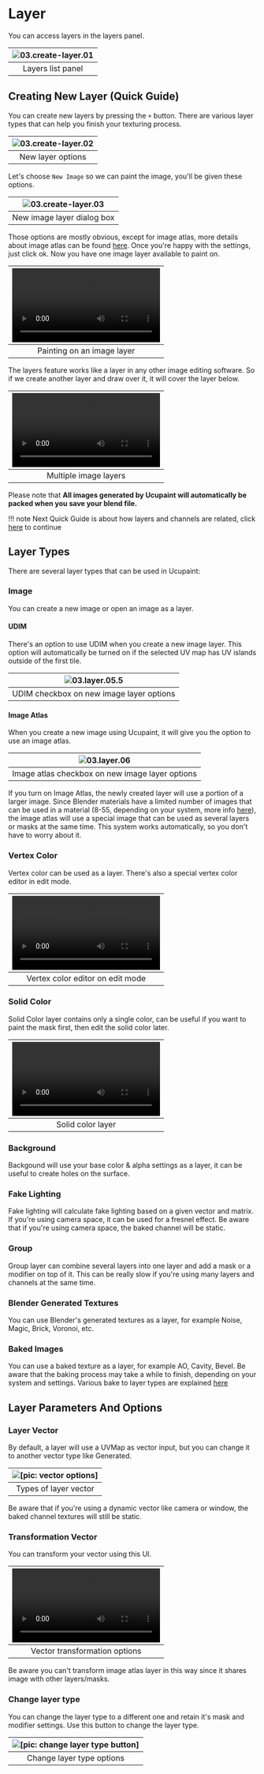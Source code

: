 # Layer

You can access layers in the layers panel.

|![03.create-layer.01](./source/03.create-layer.01_1.png)|
|:--:|
|Layers list panel| {align=center}

## Creating New Layer (Quick Guide)

You can create new layers by pressing the `+` button. There are various layer types that can help you finish your texturing process.

|![03.create-layer.02](./source/03.create-layer.02_1.png)|
|:--:|
|New layer options| {align=center}

Let's choose `New Image` so we can paint the image, you'll be given these options.

|![03.create-layer.03](./source/03.create-layer.03.png)|
|:--:|
|New image layer dialog box| {align=center}


Those options are mostly obvious, except for image atlas, more details about image atlas can be found [here](#image-atlas).
Once you're happy with the settings, just click ok. Now you have one image layer available to paint on.

|![type:video](./source/03.create-layer.04.mp4)|
|:--:|
|Painting on an image layer| {align=center}


The layers feature works like a layer in any other image editing software. So if we create another layer and draw over it, it will cover the layer below.

|![type:video](./source/03.create-layer.05.mp4)|
|:--:|
|Multiple image layers| {align=center}

 Please note that **All images generated by Ucupaint will automatically be packed when you save your blend file.**

!!! note
    Next Quick Guide is about how layers and channels are related, click [here](../01.03.layer-channel/#setting-up-layer-channel-quick-guide) to continue

## Layer Types

There are several layer types that can be used in Ucupaint:

### Image

You can create a new image or open an image as a layer.

<!-- TODO: Opening image from file manager -->

#### UDIM

There's an option to use UDIM when you create a new image layer. This option will automatically be turned on if the selected UV map has UV islands outside of the first tile.

|![03.layer.05.5](./source/03.layer.05.5.png)|
|:--:|
|UDIM checkbox on new image layer options| {align=center}

<!-- TODO: UDIM clip and UDIM refill clip -->

#### Image Atlas

When you create a new image using Ucupaint, it will give you the option to use an image atlas.

|![03.layer.06](./source/03.layer.06.png)|
|:--:|
|Image atlas checkbox on new image layer options| {align=center}

If you turn on Image Atlas, the newly created layer will use a portion of a larger image. Since Blender materials have a limited number of images that can be used in a material (8-55, depending on your system, more info [here](../01.11.extras)), the image atlas will use a special image that can be used as several layers or masks at the same time. This system works automatically, so you don't have to worry about it.

### Vertex Color

Vertex color can be used as a layer. There's also a special vertex color editor in edit mode.

|![type:video](./source/03.layer.07.mp4)|
|:--:|
|Vertex color editor on edit mode| {align=center}

### Solid Color

Solid Color layer contains only a single color, can be useful if you want to paint the mask first, then edit the solid color later.

|![type:video](./source/03.layer.08.mp4)|
|:--:|
|Solid color layer| {align=center}

### Background

Backgound will use your base color & alpha settings as a layer, it can be useful to create holes on the surface.

<!-- TODO: Creating holes example -->

### Fake Lighting

Fake lighting will calculate fake lighting based on a given vector and matrix. If you're using camera space, it can be used for a fresnel effect. Be aware that if you're using camera space, the baked channel will be static.

### Group

Group layer can combine several layers into one layer and add a mask or a modifier on top of it. This can be really slow if you're using many layers and channels at the same time.

### Blender Generated Textures

You can use Blender's generated textures as a layer, for example Noise, Magic, Brick, Voronoi, etc.

### Baked Images

You can use a baked texture as a layer, for example AO, Cavity, Bevel. Be aware that the baking process may take a while to finish, depending on your system and settings. Various bake to layer types are explained [here](../01.07.bake-to-layer)

<!-- TODO: Realtime AO & Edge Detect -->

## Layer Parameters And Options

### Layer Vector

By default, a layer will use a UVMap as vector input, but you can change it to another vector type like Generated.

|![[pic: vector options]](./source/03.layer.09.png)|
|:--:|
|Types of layer vector| {align=center}

Be aware that if you're using a dynamic vector like camera or window, the baked channel textures will still be static.

<!-- TODO: Decal vector -->
<!-- Vector are probably better to have it's own page, not decided yet -->

### Transformation Vector

You can transform your vector using this UI.

|![type:video](./source/03.layer.10.mp4)|
|:--:|
|Vector transformation options| {align=center}

Be aware you can't transform image atlas layer in this way since it shares image with other layers/masks.

### Change layer type

You can change the layer type to a different one and retain it's mask and modifier settings. Use this button to change the layer type.

|![[pic: change layer type button]](./source/03.layer.11.png)|
|:--:|
|Change layer type options| {align=center}

